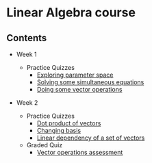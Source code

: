 # Linear Algebra course

## Contents
- Week 1 
  - Practice Quizzes
    - [Exploring parameter space](https://github.com/nikhil-1e9/Mathematics-for-Machine-Learning-Specialization/blob/main/Course%201%20-%20Linear%20Algebra/Week%201/1.%20Practice%20Quiz%20-%20Exploring%20parameter%20space.pdf)
    - [Solving some simultaneous equations](https://github.com/nikhil-1e9/Mathematics-for-Machine-Learning-Specialization/blob/main/Course%201%20-%20Linear%20Algebra/Week%201/2.%20Practice%20Quiz%20-%20Solving%20some%20simultaneous%20equations.pdf)
    - [Doing some vector operations](https://github.com/nikhil-1e9/Mathematics-for-Machine-Learning-Specialization/blob/main/Course%201%20-%20Linear%20Algebra/Week%201/3.%20Practice%20Quiz%20-%20Doing%20some%20vector%20operations.pdf)

- Week 2
  - Practice Quizzes
    - [Dot product of vectors](https://github.com/nikhil-1e9/Mathematics-for-Machine-Learning-Specialization/blob/main/Course%201%20-%20Linear%20Algebra/Week%202/1.%20Practice%20Quiz%20-%20Dot%20product%20of%20vectors.pdf)
    - [Changing basis](https://github.com/nikhil-1e9/Mathematics-for-Machine-Learning-Specialization/blob/main/Course%201%20-%20Linear%20Algebra/Week%202/2.%20Practice%20Quiz%20-%20Changing%20basis.pdf)
    - [Linear dependency of a set of vectors](https://github.com/nikhil-1e9/Mathematics-for-Machine-Learning-Specialization/blob/main/Course%201%20-%20Linear%20Algebra/Week%202/3.%20Practice%20Quiz%20-%20Linear%20dependency%20of%20a%20set%20of%20vectors.pdf)
  - Graded Quiz
    - [Vector operations assessment](https://github.com/nikhil-1e9/Mathematics-for-Machine-Learning-Specialization/blob/main/Course%201%20-%20Linear%20Algebra/Week%202/Graded%20Quiz%20-%20Vector%20operations%20assessment.pdf)
